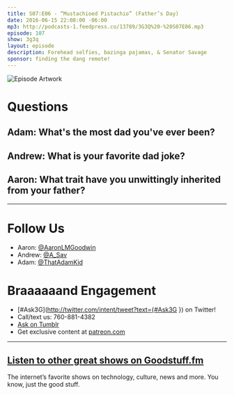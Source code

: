 ```yaml
---
title: S07:E06 - “Mustachioed Pistachio” (Father’s Day)
date: 2016-06-15 22:08:00 -06:00
mp3: http://podcasts-1.feedpress.co/13789/3G3Q%20-%20S07E06.mp3
episode: 107
show: 3g3q
layout: episode
description: Forehead selfies, bazinga pajamas, & Senator Savage
sponsor: finding the dang remote!
---
```


![Episode Artwork][1]

# Questions

## Adam: What's the most dad you've ever been?

## Andrew: What is your favorite dad joke?

## Aaron: What trait have you unwittingly inherited from your father?

***

# Follow Us
* Aaron: [@AaronLMGoodwin](http://twitter.com/aaronlmgoodwin)
* Andrew: [@A_Sav](http://twitter.com/a_sav)
* Adam: [@ThatAdamKid](http://twitter.com/thatadamkid)

# Braaaaaand Engagement
* [#Ask3G](http://twitter.com/intent/tweet?text={#Ask3G }) on Twitter!
* Call/text us: 760-881-4382
* [Ask on Tumblr](http://3g3q.co/ask)
* Get exclusive content at [patreon.com](http://www.patreon.com/3g3q)

***

## [Listen to other great shows on Goodstuff.fm](http://goodstuff.fm/)
The internet’s favorite shows on technology, culture, news and more. You know, just the good stuff.

[1]: http://l.gdwn.co/1imEf.JPG
[2]: http://twitter.com/aaronlmgoodwin
[3]: http://twitter.com/a_sav
[4]: http://twitter.com/thatadamkid
[5]: http://3g3q.co/ask
[6]: http://www.patreon.com/3g3q
[7]: http://goodstuff.fm/3g3q/
